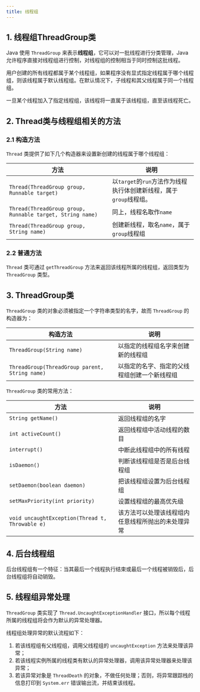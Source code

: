 ```yaml
---
title: 线程组
---
```


## 1. 线程组ThreadGroup类

Java 使用 `ThreadGroup` 来表示**线程组**，它可以对一批线程进行分类管理，Java 允许程序直接对线程组进行控制，对线程组的控制相当于同时控制这批线程。

用户创建的所有线程都属于某个线程组，如果程序没有显式指定线程属于哪个线程组，则该线程属于默认线程组。在默认情况下，子线程和其父线程属于同一个线程组。

一旦某个线程加入了指定线程组，该线程将一直属于该线程组，直至该线程死亡。

## 2. Thread类与线程组相关的方法

### 2.1 构造方法

`Thread` 类提供了如下几个构造器来设置新创建的线程属于哪个线程组：

| 方法                                                      | 说明                                                         |
| --------------------------------------------------------- | ------------------------------------------------------------ |
| `Thread(ThreadGroup group, Runnable target)`              | 以`target`的`run`方法作为线程执行体创建新线程，属于`group`线程组。 |
| `Thread(ThreadGroup group, Runnable target, String name)` | 同上，线程名取作`name`                                       |
| `Thread(ThreadGroup group, String name)`                  | 创建新线程，取名`name`，属于`group`线程组                    |

### 2.2 普通方法

`Thread` 类可通过 `getThreadGroup` 方法来返回该线程所属的线程组，返回类型为 `ThreadGroup` 类型。

## 3. ThreadGroup类

`ThreadGroup` 类的对象必须被指定一个字符串类型的名字，故而 `ThreadGroup` 的构造器为：

| 构造方法                                       | 说明                                         |
| ---------------------------------------------- | -------------------------------------------- |
| `ThreadGroup(String name)`                     | 以指定的线程组名字来创建新的线程组           |
| `ThreadGroup(ThreadGroup parent, String name)` | 以指定的名字、指定的父线程组创建一个新线程组 |

`ThreadGroup` 类的常用方法：

| 方法                                            | 说明                                               |
| ----------------------------------------------- | -------------------------------------------------- |
| `String getName()`                              | 返回线程组的名字                                   |
| `int activeCount()`                             | 返回线程组中活动线程的数目                         |
| `interrupt()`                                   | 中断此线程组中的所有线程                           |
| `isDaemon()`                                    | 判断该线程组是否是后台线程组                       |
| `setDaemon(boolean daemon)`                     | 把该线程组设置为后台线程组                         |
| `setMaxPriority(int priority)`                  | 设置线程组的最高优先级                             |
| `void uncaughtException(Thread t, Throwable e)` | 该方法可以处理该线程组内任意线程所抛出的未处理异常 |

## 4. 后台线程组

后台线程组有一个特征：当其最后一个线程执行结束或最后一个线程被销毁后，后台线程组将自动销毁。

## 5. 线程组异常处理

`ThreadGroup` 类实现了 `Thread.UncaughtExceptionHandler` 接口，所以每个线程所属的线程组将会作为默认的异常处理器。

线程组处理异常的默认流程如下：

1. 若该线程组有父线程组，调用父线程组的 `uncaughtException` 方法来处理该异常；
2. 若该线程实例所属的线程类有默认的异常处理器，调用该异常处理器来处理该异常；
3. 若该异常对象是 `ThreadDeath` 的对象，不做任何处理；否则，将异常跟踪栈的信息打印到 `System.err` 错误输出流，并结束该线程。

